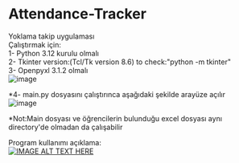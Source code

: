 # Attendance-Tracker
Yoklama takip uygulaması <br>
Çalıştırmak için: <br>
1- Python 3.12 kurulu olmalı <br>
2- Tkinter version:(Tcl/Tk version 8.6) to check:"python -m tkinter" <br>
3- Openpyxl 3.1.2 olmalı <br>
![image](https://github.com/BurakkAlp/Attendance-Tracker/assets/174621343/7f241cfb-eed0-4096-9076-a2d2e0fb6472) <br>

*4-  main.py dosyasını çalıştırınca aşağıdaki şekilde arayüze açılır <br>
![image](https://github.com/BurakkAlp/Attendance-Tracker/assets/174621343/19092be1-dfe4-4883-87ca-8e9efd0955f3) <br>

*Not:Main dosyası ve öğrencilerin bulunduğu excel dosyası aynı directory'de olmadan da çalışabilir <br>

Program kullanımı açıklama: <br>
[![IMAGE ALT TEXT HERE](https://img.youtube.com/vi/7NYkBknHlfI/0.jpg)](https://www.youtube.com/watch?v=7NYkBknHlfI)
